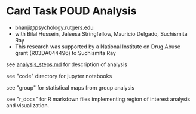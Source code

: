 # Card Task POUD Analysis  
- bhanji@psychology.rutgers.edu  
- with Bilal Hussein, Jaleesa Stringfellow, Mauricio Delgado, Suchismita Ray  
- This research was supported by a National Institute on Drug Abuse grant (R03DA044496) to Suchismita Ray  

see [analysis_steps.md](./analysis_steps.md) for description of analysis  

see "code" directory for jupyter notebooks

see "group" for statistical maps from group analysis

see "r_docs" for R markdown files implementing region of interest analysis and visualization.
